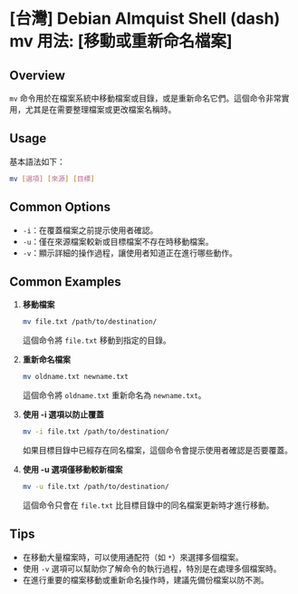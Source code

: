 # [台灣] Debian Almquist Shell (dash) mv 用法: [移動或重新命名檔案]

## Overview
`mv` 命令用於在檔案系統中移動檔案或目錄，或是重新命名它們。這個命令非常實用，尤其是在需要整理檔案或更改檔案名稱時。

## Usage
基本語法如下：
```bash
mv [選項] [來源] [目標]
```

## Common Options
- `-i`：在覆蓋檔案之前提示使用者確認。
- `-u`：僅在來源檔案較新或目標檔案不存在時移動檔案。
- `-v`：顯示詳細的操作過程，讓使用者知道正在進行哪些動作。

## Common Examples
1. **移動檔案**
   ```bash
   mv file.txt /path/to/destination/
   ```
   這個命令將 `file.txt` 移動到指定的目錄。

2. **重新命名檔案**
   ```bash
   mv oldname.txt newname.txt
   ```
   這個命令將 `oldname.txt` 重新命名為 `newname.txt`。

3. **使用 -i 選項以防止覆蓋**
   ```bash
   mv -i file.txt /path/to/destination/
   ```
   如果目標目錄中已經存在同名檔案，這個命令會提示使用者確認是否要覆蓋。

4. **使用 -u 選項僅移動較新檔案**
   ```bash
   mv -u file.txt /path/to/destination/
   ```
   這個命令只會在 `file.txt` 比目標目錄中的同名檔案更新時才進行移動。

## Tips
- 在移動大量檔案時，可以使用通配符（如 `*`）來選擇多個檔案。
- 使用 `-v` 選項可以幫助你了解命令的執行過程，特別是在處理多個檔案時。
- 在進行重要的檔案移動或重新命名操作時，建議先備份檔案以防不測。